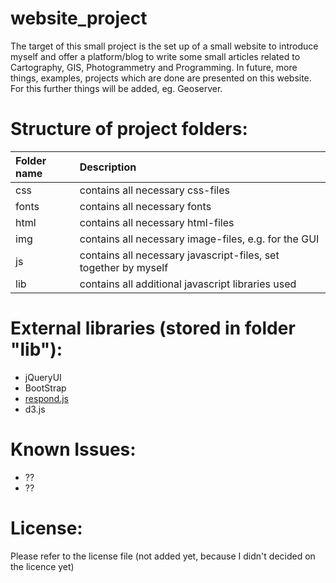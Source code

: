 # website_project
The target of this small project is the set up of a small website to introduce myself and offer a platform/blog to write some small articles related to Cartography, GIS, Photogrammetry and Programming. In future, more things, examples, projects which are done are presented on this website. For this further things will be added, eg. Geoserver. 

# Structure of project folders:

|Folder name | Description |
|:------------|:-------------|
|css |contains all necessary css-files|
|fonts|contains all necessary fonts|
|html|contains all necessary html-files
|img|contains all necessary image-files, e.g. for the GUI|
|js|contains all necessary javascript-files, set together by myself|
|lib|contains all additional javascript libraries used|

# External libraries (stored in folder "lib"):

-	jQueryUI
-	BootStrap
-	[respond.js](https://github.com/scottjehl/Respond)
-	d3.js

# Known Issues:
-	??
-	??

# License:
Please refer to the license file (not added yet, because I didn't decided on the licence yet)
